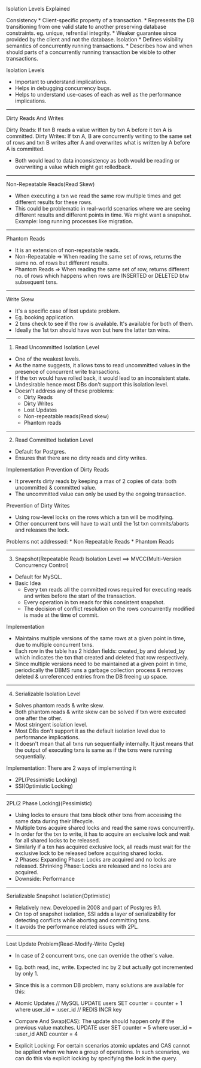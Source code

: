 Isolation Levels Explained

Consistency
    * Client-specific property of a transaction.
    * Represents the DB transitioning from one valid state to another preserving database constraints. eg. unique, refrential integrity.
    * Weaker guarantee since provided by the client and not the database.
Isolation
    * Defines visibility semantics of concurrently running transactions.
    * Describes how and when should parts of a concurrently running transaction be visible to other transactions.

Isolation Levels
* Important to understand implications.
* Helps in debugging concurrency bugs.
* Helps to understand use-cases of each as well as the performance implications.

***************************************************************************************

Dirty Reads And Writes

Dirty Reads: If txn B reads a value written by txn A before it txn A is committed.
Dirty Writes: If txn A, B are concurrently writing to the same set of rows and txn B writes after A and overwrites what is written by A before A is committed.

* Both would lead to data inconsistency as both would be reading or overwriting a value which might get rolledback.

***************************************************************************************

Non-Repeatable Reads(Read Skew)
* When executing a txn we read the same row multiple times and get different results for these rows.
* This could be problematic in real-world scenarios where we are seeing different results and different points in time. We might want a snapshot. Example: long running processes like migration.

***************************************************************************************

Phantom Reads
* It is an extension of non-repeatable reads.
* Non-Repeatable => When reading the same set of rows, returns the same no. of rows but different results.
* Phantom Reads => When reading the same set of row, returns different no. of rows which happens when rows are INSERTED or DELETED btw subsequent txns.

***************************************************************************************

Write Skew
* It's a specific case of lost update problem.
* Eg. booking application.
* 2 txns check to see if the row is available. It's available for both of them.
* Ideally the 1st txn should have won but here the latter txn wins.

***************************************************************************************

1. Read Uncommitted Isolation Level
* One of the weakest levels.
* As the name suggests, it allows txns to read uncommitted values in the presence of concurrent write transactions.
* If the txn would have rolled back, it would lead to an inconsistent state.
* Undesirable hence most DBs don't support this isolation level.
* Doesn't address any of these problems:
    * Dirty Reads
    * Dirty Writes
    * Lost Updates
    * Non-repeatable reads(Read skew)
    * Phantom reads

***************************************************************************************

2. Read Committed Isolation Level
* Default for Postgres.
* Ensures that there are no dirty reads and dirty writes.

Implementation
Prevention of Dirty Reads
* It prevents dirty reads by keeping a max of 2 copies of data: both uncommitted & committed value.
* The uncommitted value can only be used by the ongoing transaction.

Prevention of Dirty Writes
* Using row-level locks on the rows which a txn will be modifying.
* Other concurrent txns will have to wait until the 1st txn commits/aborts and releases the lock.

Problems not addressed:
    * Non Repeatable Reads
    * Phantom Reads

***************************************************************************************

3. Snapshot(Repeatable Read) Isolation Level ==> MVCC(Multi-Version Concurrency Control)
* Default for MySQL.
* Basic Idea
    * Every txn reads all the committed rows required for executing reads and writes before the start of the transaction.
    * Every operation in txn reads for this consistent snapshot.
    * The decision of conflict resolution on the rows concurrently modified is made at the time of commit.

Implementation
* Maintains multiple versions of the same rows at a given point in time, due to multiple concurrent txns.
* Each row in the table has 2 hidden fields: created_by and deleted_by which indicates the txn that created and deleted that row respectively.
* Since multiple versions need to be maintained at a given point in time, periodically the DBMS runs a garbage collection process & removes deleted & unreferenced entries from the DB freeing up space.

***************************************************************************************

4. Serializable Isolation Level
* Solves phantom reads & write skew.
* Both phantom reads & write skew can be solved if txn were executed one after the other.
* Most stringent isolation level.
* Most DBs don't support it as the default isolation level due to performance implications.
* It doesn't mean that all txns run sequentially internally. It just means that the output of executing txns is same as if the txns were running sequentially.

Implementation: There are 2 ways of implementing it
* 2PL(Pessimistic Locking)
* SSI(Optimistic Locking)

***************************************************************************************

2PL(2 Phase Locking)(Pessimistic)
* Using locks to ensure that txns block other txns from accessing the same data during their lifecycle.
* Multiple txns acquire shared locks and read the same rows concurrently.
* In order for the txn to write, it has to acquire an exclusive lock and wait for all shared locks to be released.
* Similarly if a txn has acquired exclusive lock, all reads must wait for the exclusive lock to be released before acquiring shared locks.
* 2 Phases:
    Expanding Phase: Locks are acquired and no locks are released.
    Shrinking Phase: Locks are released and no locks are acquired.
* Downside: Performance

***************************************************************************************

Serializable Snapshot Isolation(Optimistic)
* Relatively new. Developed in 2008 and part of Postgres 9.1.
* On top of snapshot isolation, SSI adds a layer of serializability for detecting conflicts while aborting and committing txns.
* It avoids the performance related issues with 2PL.

***************************************************************************************

Lost Update Problem(Read-Modify-Write Cycle)
* In case of 2 concurrent txns, one can override the other's value.
* Eg. both read, inc, write. Expected inc by 2 but actually got incremented by only 1.
* Since this is a common DB problem, many solutions are available for this:

* Atomic Updates
    // MySQL
    UPDATE users SET counter = counter + 1 where user_id = :user_id
    // REDIS
    INCR key
* Compare And Swap(CAS): The update should happen only if the previous value matches.
    UPDATE user SET counter = 5 where user_id = :user_id AND counter = 4
* Explicit Locking: For certain scenarios atomic updates and CAS cannot be applied when we have a group of operations. In such scenarios, we can do this via explicit locking by specifying the lock in the query.